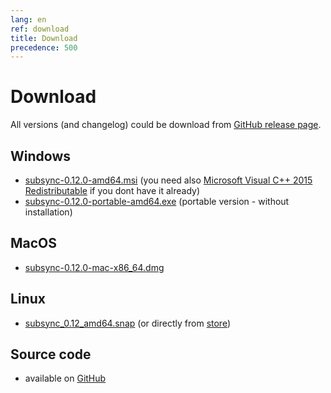 ```yaml
---
lang: en
ref: download
title: Download
precedence: 500
---
```

# Download
All versions (and changelog) could be download from [GitHub release page](https://github.com/sc0ty/subsync/releases).

## Windows
* [subsync-0.12.0-amd64.msi](https://github.com/sc0ty/subsync/releases/download/0.12/subsync-0.12.0-amd64.msi)
(you need also [Microsoft Visual C++ 2015 Redistributable](https://www.microsoft.com/en-us/download/details.aspx?id=53587) if you dont have it already)
* [subsync-0.12.0-portable-amd64.exe](https://github.com/sc0ty/subsync/releases/download/0.12/subsync-0.12.0-portable-amd64.exe)
(portable version - without installation)

## MacOS
* [subsync-0.12.0-mac-x86_64.dmg](https://github.com/sc0ty/subsync/releases/download/0.12/subsync-0.12.0-mac-x86_64.dmg)

## Linux
* [subsync_0.12_amd64.snap](https://github.com/sc0ty/subsync/releases/download/0.12/subsync_0.12_amd64.snap) (or directly from [store](https://snapcraft.io/subsync))

## Source code
* available on [GitHub](https://github.com/sc0ty/subsync)
